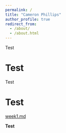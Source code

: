```yaml
---
permalink: /
title: "Cameron Phillips"
author_profile: true
redirect_from: 
  - /about/
  - /about.html
---
```


Test

Test
======
Test

Test
======
[week1.md](portfolio/cybr-1100-security-awareness/week1/)

**Test**

